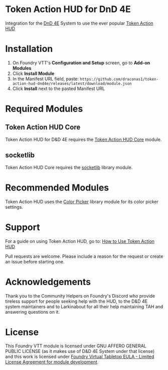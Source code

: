 # Token Action HUD for DnD 4E

Integration for the [DnD 4E](https://foundryvtt.com/packages/dnd4e) System to use the ever popular [Token Action HUD](https://foundryvtt.com/packages/token-action-hud-core)


# Installation

1. On Foundry VTT's **Configuration and Setup** screen, go to **Add-on Modules**
2. Click **Install Module**
3. In the Manifest URL field, paste: `https://github.com/draconas1/token-action-hud-dnd4e/releases/latest/download/module.json`
4. Click **Install** next to the pasted Manifest URL

# Required Modules

## Token Action HUD Core
Token Action HUD for D&D 4E requires the [Token Action HUD Core](https://foundryvtt.com/packages/token-action-hud-core) module.

## socketlib
Token Action HUD Core requires the [socketlib](https://foundryvtt.com/packages/socketlib) library module.

# Recommended Modules
Token Action HUD uses the [Color Picker](https://foundryvtt.com/packages/color-picker) library module for its color picker settings.

# Support
For a guide on using Token Action HUD, go to: [How to Use Token Action HUD](https://github.com/Larkinabout/fvtt-token-action-hud-core/wiki/How-to-Use-Token-Action-HUD)

Pull requests are welcome. Please include a reason for the request or create an issue before starting one.

# Acknowledgements
Thank you to the Community Helpers on Foundry's Discord who provide tireless support for people seeking help with the HUD, to the D&D 4E system maintainers and to Larkinabout for all their help maintaining TAH and answering questions on it.

# License

This Foundry VTT module is licensed under GNU AFFERO GENERAL PUBLIC LICENSE (as it makes use of D&D 4E System under that license) and this work is licensed under [Foundry Virtual Tabletop EULA - Limited License Agreement for module development](https://foundryvtt.com/article/license/).
